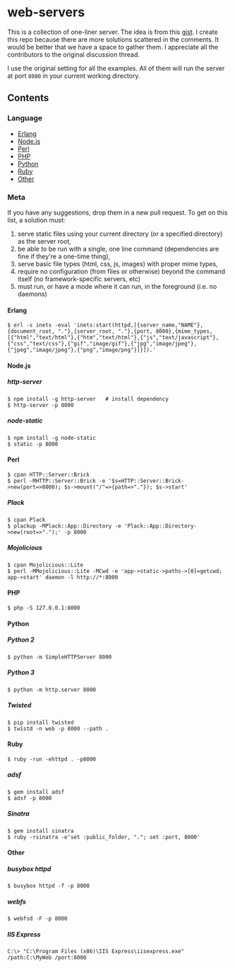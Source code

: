 # web-servers

This is a collection of one-liner server. The idea is from this [gist](https://gist.github.com/willurd/5720255). I create this repo because there are more solutions scattered in the comments. It would be better that we have a space to gather them. I appreciate all the contributors to the original discussion thread. 

I use the original setting for all the examples. All of them will run the server at port `8080` in your current working directory. 

## Contents

### Language

- [Erlang](#erlang)
- [Node.js](#nodejs)
- [Perl](#perl)
- [PHP](#php)
- [Python](#python)
- [Ruby](#ruby)
- [Other](#other)

### Meta

If you have any suggestions, drop them in a new pull request. To get on this list, a solution must:

1. serve static files using your current directory (or a specified directory) as the server root,
2. be able to be run with a single, one line command (dependencies are fine if they're a one-time thing),
3. serve basic file types (html, css, js, images) with proper mime types,
4. require no configuration (from files or otherwise) beyond the command itself (no framework-specific servers, etc)
5. must run, or have a mode where it can run, in the foreground (i.e. no daemons)

#### Erlang

```shell
$ erl -s inets -eval 'inets:start(httpd,[{server_name,"NAME"},{document_root, "."},{server_root, "."},{port, 8000},{mime_types,[{"html","text/html"},{"htm","text/html"},{"js","text/javascript"},{"css","text/css"},{"gif","image/gif"},{"jpg","image/jpeg"},{"jpeg","image/jpeg"},{"png","image/png"}]}]).'
```

#### Node.js

##### http-server

```shell
$ npm install -g http-server   # install dependency
$ http-server -p 8000
```

##### node-static

```shell
$ npm install -g node-static
$ static -p 8000
```

#### Perl

```shell
$ cpan HTTP::Server::Brick
$ perl -MHTTP::Server::Brick -e '$s=HTTP::Server::Brick->new(port=>8000); $s->mount("/"=>{path=>"."}); $s->start'
```

##### Plack

```shell
$ cpan Plack
$ plackup -MPlack::App::Directory -e 'Plack::App::Directory->new(root=>".");' -p 8000
```

##### Mojolicious

```shell
$ cpan Mojolicious::Lite
$ perl -MMojolicious::Lite -MCwd -e 'app->static->paths->[0]=getcwd; app->start' daemon -l http://*:8000
```

#### PHP

```shell
$ php -S 127.0.0.1:8000
```

#### Python

##### Python 2

```shell
$ python -m SimpleHTTPServer 8000
```

##### Python 3

```shell
$ python -m http.server 8000
```

##### Twisted

```shell
$ pip install twisted
$ twistd -n web -p 8000 --path .
```

#### Ruby

```shell
$ ruby -run -ehttpd . -p8000
```

##### adsf

```shell
$ gem install adsf
$ adsf -p 8000
```

##### Sinatra

```shell
$ gem install sinatra
$ ruby -rsinatra -e'set :public_folder, "."; set :port, 8000'
```

#### Other

##### busybox httpd

```shell
$ busybox httpd -f -p 8000
```

##### webfs

```shell
$ webfsd -F -p 8000
```


##### IIS Express

```shell
C:\> "C:\Program Files (x86)\IIS Express\iisexpress.exe" /path:C:\MyWeb /port:8000
```
